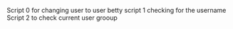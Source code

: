 Script 0 for changing user to user betty
script 1 checking for the username
Script 2 to check current  user grooup
